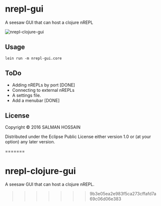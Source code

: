 # nrepl-gui

A seesaw GUI that can host a clojure nREPL

![nrepl-clojure-gui](http://imgur.com/k3FCtL0l.png)

## Usage

    lein run -m nrepl-gui.core
    
## ToDo

- Adding nREPLs by port [DONE]
- Connecting to external nREPLs 
- A settings file.
- Add a menubar [DONE]

## License

Copyright © 2016 SALMAN HOSSAIN

Distributed under the Eclipse Public License either version 1.0 or (at
your option) any later version.

=======
# nrepl-clojure-gui
A seesaw GUI that can host a clojure nREPL.
>>>>>>> 9b3e05ea2e983f5ca273cffafd7a69c06d06e383
